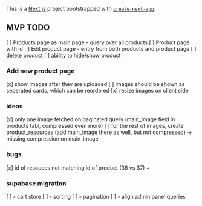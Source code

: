 This is a [Next.js](https://nextjs.org/) project bootstrapped with [`create-next-app`](https://github.com/vercel/next.js/tree/canary/packages/create-next-app).

## MVP TODO
[ ] Products page as main page - query over all products
[ ] Product page with id
[ ] Edit product page - entry from both products and product page
[ ] delete product
[ ] ability to hide/show product

### Add new product page
[x] show images after they are uploaded
[ ] images should be shown as seperated cards, which can be reordered
[x] resize images on client side



### ideas
[x] only one image fetched on paginated query (main_image field in products tabl, compressed even more) 
[ ] for the rest of images, create product_resources (add main_image there as well, but not compressed) -> missing compression on main_image





### bugs
[x] id of resouces not matching id of product (36 vs 37) +



### supabase migration
[ ] - cart store
[ ] - sorting
[ ] - pagination
[ ] - align admin panel queries 
